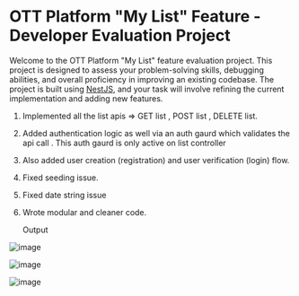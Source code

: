 # OTT Platform "My List" Feature - Developer Evaluation Project

Welcome to the OTT Platform "My List" feature evaluation project. This project is designed to assess your problem-solving skills, debugging abilities, and overall proficiency in improving an existing codebase. The project is built using [NestJS](https://nestjs.com/), and your task will involve refining the current implementation and adding new features.

1. Implemented all the list apis => GET list , POST list , DELETE list.
2. Added authentication logic as well via an auth gaurd which validates the api call . This auth gaurd is only active on list controller
3. Also added user creation (registration) and user verification (login) flow.
4. Fixed seeding issue.
5. Fixed date string issue
6. Wrote modular and cleaner code.


   Output

![image](https://github.com/user-attachments/assets/77747cb9-e9b5-4212-9638-9fe6c03f65f0)

![image](https://github.com/user-attachments/assets/2674ac8f-e2b1-42c0-8cdd-5736f1395dc3)

![image](https://github.com/user-attachments/assets/fd943d8e-b5c0-45bb-b89c-0880976f5d26)


